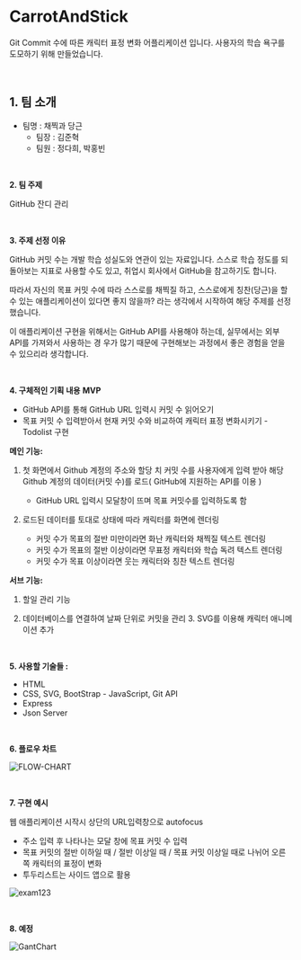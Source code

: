 # CarrotAndStick
Git Commit 수에 따른 캐릭터 표정 변화 어플리케이션 입니다. 사용자의 학습 욕구를 도모하기 위해 만들었습니다.

<br/>

## 1. 팀 소개 

- 팀명 : 채찍과 당근
  - 팀장 : 김준혁
  - 팀원 : 정다희, 박홍빈 

<br/>

**2. 팀 주제** 

GitHub 잔디 관리 

<br/>

**3. 주제 선정 이유** 

GitHub 커밋 수는 개발 학습 성실도와 연관이 있는 자료입니다. 스스로 학습 정도를 되돌아보는 지표로 사용할 수도 있고, 취업시 회사에서 GitHub을 참고하기도 합니다. 

따라서 자신의 목표 커밋 수에 따라 스스로를 채찍질 하고, 스스로에게 칭찬(당근)을 할 수 있는 애플리케이션이 있다면 좋지 않을까? 라는 생각에서 시작하여 해당 주제를 선정했습니다. 

이 애플리케이션 구현을 위해서는 GitHub API를 사용해야 하는데, 실무에서는 외부 API를 가져와서 사용하는 경 우가 많기 때문에 구현해보는 과정에서 좋은 경험을 얻을 수 있으리라 생각합니다. 

<br/>

**4. 구체적인 기획 내용** **MVP** 

- GitHub API를 통해 GitHub URL 입력시 커밋 수 읽어오기
- 목표 커밋 수 입력받아서 현재 커밋 수와 비교하여 캐릭터 표정 변화시키기 - Todolist 구현 

**메인 기능:** 

1. 첫 화면에서 Github 계정의 주소와 할당 치 커밋 수를 사용자에게 입력 받아 해당 Github 계정의 데이터(커밋 수)를 로드( GitHub에 지원하는 API를 이용 )
   - GitHub URL 입력시 모달창이 뜨며 목표 커밋수를 입력하도록 함 

2. 로드된 데이터를 토대로 상태에 따라 캐릭터를 화면에 렌더링
   - 커밋 수가 목표의 절반 미만이라면 화난 캐릭터와 채찍질 텍스트 렌더링
   - 커밋 수가 목표의 절반 이상이라면 무표정 캐릭터와 학습 독려 텍스트 렌더링 
   - 커밋 수가 목표 이상이라면 웃는 캐릭터와 칭찬 텍스트 렌더링 

**서브 기능:**

1. 할일 관리 기능 

2. 데이터베이스를 연결하여 날짜 단위로 커밋을 관리 3. SVG를 이용해 캐릭터 애니메이션 추가 

<br/>

**5. 사용할 기술들 :** 

- HTML
- CSS, SVG, BootStrap - JavaScript, Git API
- Express
- Json Server 

<br/>

**6. 플로우 차트** 

![FLOW-CHART](https://user-images.githubusercontent.com/31315644/68755332-af34ac00-064b-11ea-83ea-545c2fa35c23.png)

<br/>

**7. 구현 예시** 

 웹 애플리케이션 시작시 상단의 URL입력창으로 autofocus 

- 주소 입력 후 나타나는 모달 창에 목표 커밋 수 입력 
- 목표 커밋의 절반 이하일 때 / 절반 이상일 때 / 목표 커밋 이상일 때로 나뉘어 오른쪽 캐릭터의 표정이 변화 
- 투두리스트는 사이드 앱으로 활용

![exam123](https://user-images.githubusercontent.com/31315644/68755319-a9d76180-064b-11ea-9ed7-25d0350fc31a.jpeg)

<br/>

**8. 예정**

![GantChart](https://user-images.githubusercontent.com/31315644/68755325-ac39bb80-064b-11ea-8889-2dd36ce3b4de.jpeg)